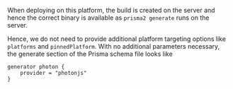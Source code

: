 When deploying on this platform, the build is created on the server and hence the correct binary is available as `prisma2 generate` runs on the server. 

Hence, we do not need to provide additional platform targeting options like `platforms` and `pinnedPlatform`. With no additional parameters necessary, the generate section of the Prisma schema file looks like 

```
generator photon {
    provider = "photonjs"
}
```